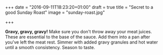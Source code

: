 +++
date = "2016-09-11T18:23:20+01:00"
draft = true
title = "Secret to a good Sunday Roast"
image = "sunday-roast.jpg"

+++

**Gravy, gravy, gravy!** Make sure you don't throw away your meat juices. These are essential to the base of the sauce. Add them into a pan after you've left the meat rest. Simmer with added gravy granules and hot water until a smooth consistency. Season to taste. 
